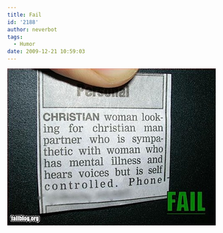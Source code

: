 ```yaml
---
title: Fail
id: '2188'
author: neverbot
tags:
  - Humor
date: 2009-12-21 10:59:03
---
```


![200912211058.jpg](./fail/200912211058.jpg)